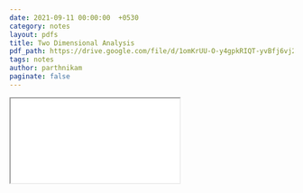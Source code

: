 ```yaml
---
date: 2021-09-11 00:00:00  +0530
category: notes
layout: pdfs
title: Two Dimensional Analysis
pdf_path: https://drive.google.com/file/d/1omKrUU-O-y4gpkRIQT-yvBfj6vj2dYzf/preview?usp=sharing
tags: notes
author: parthnikam
paginate: false
---
```


<iframe class="embed-pdf" src="{{ page.pdf_path }}#toolbar=0" seamless="seamless" scrolling="no" style="overflow:hidden"></iframe>
